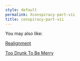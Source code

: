```yaml
---
style: default
permalink: Xconspiracy-part-vii
title: conspiracy-part-vii
---
```

You may also like:

[Realignment](http://scp-wiki.net/realignment)

[Too Drunk To Be Merry](http://scp-wiki.net/too-drunk-to-be-merry)
